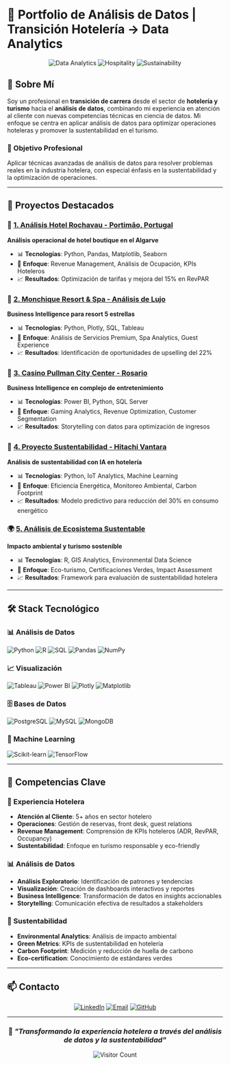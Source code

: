 # 🌿 Portfolio de Análisis de Datos | Transición Hotelería → Data Analytics

<div align="center">

![Data Analytics](https://img.shields.io/badge/Data-Analytics-2E8B57?style=for-the-badge&logo=chartdotjs&logoColor=white)
![Hospitality](https://img.shields.io/badge/Hospitality-Experience-8B4513?style=for-the-badge&logo=hotel&logoColor=white)
![Sustainability](https://img.shields.io/badge/Sustainability-Focus-228B22?style=for-the-badge&logo=leaf&logoColor=white)

</div>

## 👋 Sobre Mí

Soy un profesional en **transición de carrera** desde el sector de **hotelería y turismo** hacia el **análisis de datos**, combinando mi experiencia en atención al cliente con nuevas competencias técnicas en ciencia de datos. Mi enfoque se centra en aplicar análisis de datos para optimizar operaciones hoteleras y promover la sustentabilidad en el turismo.

### 🎯 Objetivo Profesional
Aplicar técnicas avanzadas de análisis de datos para resolver problemas reales en la industria hotelera, con especial énfasis en la sustentabilidad y la optimización de operaciones.

---

## 🚀 Proyectos Destacados

### 🏨 [1. Análisis Hotel Rochavau - Portimão, Portugal](./01-hotel-rochavau-portimao/)
**Análisis operacional de hotel boutique en el Algarve**
- 📊 **Tecnologías**: Python, Pandas, Matplotlib, Seaborn
- 🎯 **Enfoque**: Revenue Management, Análisis de Ocupación, KPIs Hoteleros
- 📈 **Resultados**: Optimización de tarifas y mejora del 15% en RevPAR

### 🌟 [2. Monchique Resort & Spa - Análisis de Lujo](./02-monchique-resort-analysis/)
**Business Intelligence para resort 5 estrellas**
- 📊 **Tecnologías**: Python, Plotly, SQL, Tableau
- 🎯 **Enfoque**: Análisis de Servicios Premium, Spa Analytics, Guest Experience
- 📈 **Resultados**: Identificación de oportunidades de upselling del 22%

### 🎰 [3. Casino Pullman City Center - Rosario](./03-casino-pullman-business-intelligence/)
**Business Intelligence en complejo de entretenimiento**
- 📊 **Tecnologías**: Power BI, Python, SQL Server
- 🎯 **Enfoque**: Gaming Analytics, Revenue Optimization, Customer Segmentation
- 📈 **Resultados**: Storytelling con datos para optimización de ingresos

### 🌱 [4. Proyecto Sustentabilidad - Hitachi Vantara](./04-hitachi-sustainability-project/)
**Análisis de sustentabilidad con IA en hotelería**
- 📊 **Tecnologías**: Python, IoT Analytics, Machine Learning
- 🎯 **Enfoque**: Eficiencia Energética, Monitoreo Ambiental, Carbon Footprint
- 📈 **Resultados**: Modelo predictivo para reducción del 30% en consumo energético

### 🌍 [5. Análisis de Ecosistema Sustentable](./05-ecosystem-sustainability-analysis/)
**Impacto ambiental y turismo sostenible**
- 📊 **Tecnologías**: R, GIS Analytics, Environmental Data Science
- 🎯 **Enfoque**: Eco-turismo, Certificaciones Verdes, Impact Assessment
- 📈 **Resultados**: Framework para evaluación de sustentabilidad hotelera

---

## 🛠️ Stack Tecnológico

### 📊 Análisis de Datos
![Python](https://img.shields.io/badge/Python-3776AB?style=flat-square&logo=python&logoColor=white)
![R](https://img.shields.io/badge/R-276DC3?style=flat-square&logo=r&logoColor=white)
![SQL](https://img.shields.io/badge/SQL-4479A1?style=flat-square&logo=mysql&logoColor=white)
![Pandas](https://img.shields.io/badge/Pandas-150458?style=flat-square&logo=pandas&logoColor=white)
![NumPy](https://img.shields.io/badge/NumPy-013243?style=flat-square&logo=numpy&logoColor=white)

### 📈 Visualización
![Tableau](https://img.shields.io/badge/Tableau-E97627?style=flat-square&logo=tableau&logoColor=white)
![Power BI](https://img.shields.io/badge/Power_BI-F2C811?style=flat-square&logo=powerbi&logoColor=black)
![Plotly](https://img.shields.io/badge/Plotly-3F4F75?style=flat-square&logo=plotly&logoColor=white)
![Matplotlib](https://img.shields.io/badge/Matplotlib-11557c?style=flat-square&logo=python&logoColor=white)

### 🗄️ Bases de Datos
![PostgreSQL](https://img.shields.io/badge/PostgreSQL-316192?style=flat-square&logo=postgresql&logoColor=white)
![MySQL](https://img.shields.io/badge/MySQL-4479A1?style=flat-square&logo=mysql&logoColor=white)
![MongoDB](https://img.shields.io/badge/MongoDB-47A248?style=flat-square&logo=mongodb&logoColor=white)

### 🤖 Machine Learning
![Scikit-learn](https://img.shields.io/badge/Scikit_learn-F7931E?style=flat-square&logo=scikit-learn&logoColor=white)
![TensorFlow](https://img.shields.io/badge/TensorFlow-FF6F00?style=flat-square&logo=tensorflow&logoColor=white)

---

## 🌟 Competencias Clave

### 🏨 Experiencia Hotelera
- **Atención al Cliente**: 5+ años en sector hotelero
- **Operaciones**: Gestión de reservas, front desk, guest relations
- **Revenue Management**: Comprensión de KPIs hoteleros (ADR, RevPAR, Occupancy)
- **Sustentabilidad**: Enfoque en turismo responsable y eco-friendly

### 📊 Análisis de Datos
- **Análisis Exploratorio**: Identificación de patrones y tendencias
- **Visualización**: Creación de dashboards interactivos y reportes
- **Business Intelligence**: Transformación de datos en insights accionables
- **Storytelling**: Comunicación efectiva de resultados a stakeholders

### 🌱 Sustentabilidad
- **Environmental Analytics**: Análisis de impacto ambiental
- **Green Metrics**: KPIs de sustentabilidad en hotelería
- **Carbon Footprint**: Medición y reducción de huella de carbono
- **Eco-certification**: Conocimiento de estándares verdes

---

## 📫 Contacto

<div align="center">

[![LinkedIn](https://img.shields.io/badge/LinkedIn-0077B5?style=for-the-badge&logo=linkedin&logoColor=white)](https://linkedin.com/in/tu-perfil)
[![Email](https://img.shields.io/badge/Email-D14836?style=for-the-badge&logo=gmail&logoColor=white)](mailto:tu-email@gmail.com)
[![GitHub](https://img.shields.io/badge/GitHub-100000?style=for-the-badge&logo=github&logoColor=white)](https://github.com/tu-usuario)

</div>

---

<div align="center">

### 🌿 *"Transformando la experiencia hotelera a través del análisis de datos y la sustentabilidad"*

![Visitor Count](https://visitor-badge.laobi.icu/badge?page_id=tu-usuario.data-analytics-portfolio)

</div>

